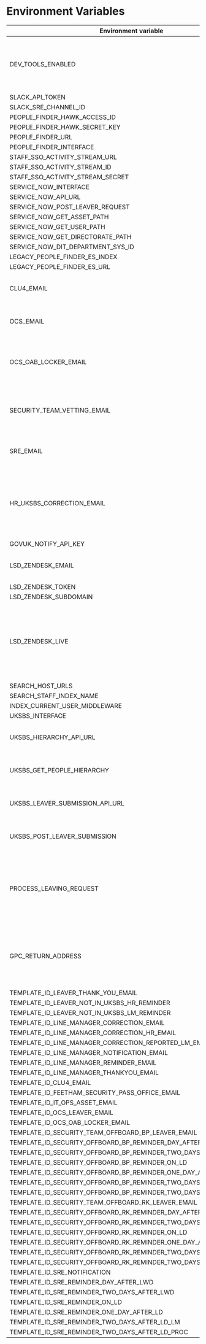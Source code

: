 # Environment Variables

| Environment variable                                             | Default                                    | Notes                                                                                              |
| ---------------------------------                                | ------------------------------------------ | ---------------------------------                                                                  |
| DEV_TOOLS_ENABLED                                                | false                                      | Set this value to "true" to enable Dev Tools and disable Authbroker                                |
| SLACK_API_TOKEN                                                  | None                                       |                                                                                                    |
| SLACK_SRE_CHANNEL_ID                                             | None                                       |                                                                                                    |
| PEOPLE_FINDER_HAWK_ACCESS_ID                                     |                                            |                                                                                                    |
| PEOPLE_FINDER_HAWK_SECRET_KEY                                    |                                            |                                                                                                    |
| PEOPLE_FINDER_URL                                                |                                            |                                                                                                    |
| PEOPLE_FINDER_INTERFACE                                          |                                            |                                                                                                    |
| STAFF_SSO_ACTIVITY_STREAM_URL                                    | None                                       |                                                                                                    |
| STAFF_SSO_ACTIVITY_STREAM_ID                                     | None                                       |                                                                                                    |
| STAFF_SSO_ACTIVITY_STREAM_SECRET                                 | None                                       |                                                                                                    |
| SERVICE_NOW_INTERFACE                                            | None                                       |                                                                                                    |
| SERVICE_NOW_API_URL                                              | None                                       |                                                                                                    |
| SERVICE_NOW_POST_LEAVER_REQUEST                                  | None                                       |                                                                                                    |
| SERVICE_NOW_GET_ASSET_PATH                                       | None                                       |                                                                                                    |
| SERVICE_NOW_GET_USER_PATH                                        | None                                       |                                                                                                    |
| SERVICE_NOW_GET_DIRECTORATE_PATH                                 | None                                       |                                                                                                    |
| SERVICE_NOW_DIT_DEPARTMENT_SYS_ID                                | None                                       |                                                                                                    |
| LEGACY_PEOPLE_FINDER_ES_INDEX                                    | None                                       |                                                                                                    |
| LEGACY_PEOPLE_FINDER_ES_URL                                      | None                                       |                                                                                                    |
| CLU4_EMAIL                                                       | None                                       | Email address for the CLU4 Team                                                                    |
| OCS_EMAIL                                                        | None                                       | Email address for the OCS Team                                                                     |
| OCS_OAB_LOCKER_EMAIL                                             | None                                       | Email address for the OCS OAB Locker Team                                                          |
| SECURITY_TEAM_VETTING_EMAIL                                      | None                                       | Email address for the Security Team (vetting)                                                      |
| SRE_EMAIL                                                        | None                                       | Email address for the SRE Team                                                                     |
| HR_UKSBS_CORRECTION_EMAIL                                        | None                                       | Email address for the HR Team member that deals with UK SBS corrections                            |
| GOVUK_NOTIFY_API_KEY                                             | None                                       |                                                                                                    |
| LSD_ZENDESK_EMAIL                                                |                                            | LSD Team Zendesk email address                                                                     |
| LSD_ZENDESK_TOKEN                                                |                                            |                                                                                                    |
| LSD_ZENDESK_SUBDOMAIN                                            |                                            |                                                                                                    |
| LSD_ZENDESK_LIVE                                                 | false                                      | Set to 'true' if you want to create Zendesk tickets, default behaviour will just stubb the request |
| SEARCH_HOST_URLS                                                 |                                            |                                                                                                    |
| SEARCH_STAFF_INDEX_NAME                                          | staff                                      |                                                                                                    |
| INDEX_CURRENT_USER_MIDDLEWARE                                    | false                                      |                                                                                                    |
| UKSBS_INTERFACE                                                  | None                                       |                                                                                                    |
| UKSBS_HIERARCHY_API_URL                                          | None                                       | UK SBS People Hierarchy URL                                                                        |
| UKSBS_GET_PEOPLE_HIERARCHY                                       | None                                       | UK SBS People Hierarchy path                                                                       |
| UKSBS_LEAVER_SUBMISSION_API_URL                                  | None                                       | UK SBS Leaver Submission URL                                                                       |
| UKSBS_POST_LEAVER_SUBMISSION                                     | None                                       | UK SBS Leaver Submission path                                                                      |
| PROCESS_LEAVING_REQUEST                                          | true                                       | Set to 'false' if you want to prevent sending leaving request data to the processors.              |
| GPC_RETURN_ADDRESS                                               | []                                         | Set as the comma separated list of each address line for the GPC Return Address                    |
| TEMPLATE_ID_LEAVER_THANK_YOU_EMAIL                               | None                                       |                                                                                                    |
| TEMPLATE_ID_LEAVER_NOT_IN_UKSBS_HR_REMINDER                      | None                                       |                                                                                                    |
| TEMPLATE_ID_LEAVER_NOT_IN_UKSBS_LM_REMINDER                      | None                                       |                                                                                                    |
| TEMPLATE_ID_LINE_MANAGER_CORRECTION_EMAIL                        | None                                       |                                                                                                    |
| TEMPLATE_ID_LINE_MANAGER_CORRECTION_HR_EMAIL                     | None                                       |                                                                                                    |
| TEMPLATE_ID_LINE_MANAGER_CORRECTION_REPORTED_LM_EMAIL            | None                                       |                                                                                                    |
| TEMPLATE_ID_LINE_MANAGER_NOTIFICATION_EMAIL                      | None                                       |                                                                                                    |
| TEMPLATE_ID_LINE_MANAGER_REMINDER_EMAIL                          | None                                       |                                                                                                    |
| TEMPLATE_ID_LINE_MANAGER_THANKYOU_EMAIL                          | None                                       |                                                                                                    |
| TEMPLATE_ID_CLU4_EMAIL                                           | None                                       |                                                                                                    |
| TEMPLATE_ID_FEETHAM_SECURITY_PASS_OFFICE_EMAIL                   | None                                       |                                                                                                    |
| TEMPLATE_ID_IT_OPS_ASSET_EMAIL                                   | None                                       |                                                                                                    |
| TEMPLATE_ID_OCS_LEAVER_EMAIL                                     | None                                       |                                                                                                    |
| TEMPLATE_ID_OCS_OAB_LOCKER_EMAIL                                 | None                                       |                                                                                                    |
| TEMPLATE_ID_SECURITY_TEAM_OFFBOARD_BP_LEAVER_EMAIL               | None                                       |                                                                                                    |
| TEMPLATE_ID_SECURITY_OFFBOARD_BP_REMINDER_DAY_AFTER_LWD          | None                                       |                                                                                                    |
| TEMPLATE_ID_SECURITY_OFFBOARD_BP_REMINDER_TWO_DAYS_AFTER_LWD     | None                                       |                                                                                                    |
| TEMPLATE_ID_SECURITY_OFFBOARD_BP_REMINDER_ON_LD                  | None                                       |                                                                                                    |
| TEMPLATE_ID_SECURITY_OFFBOARD_BP_REMINDER_ONE_DAY_AFTER_LD       | None                                       |                                                                                                    |
| TEMPLATE_ID_SECURITY_OFFBOARD_BP_REMINDER_TWO_DAYS_AFTER_LD_LM   | None                                       |                                                                                                    |
| TEMPLATE_ID_SECURITY_OFFBOARD_BP_REMINDER_TWO_DAYS_AFTER_LD_PROC | None                                       |                                                                                                    |
| TEMPLATE_ID_SECURITY_TEAM_OFFBOARD_RK_LEAVER_EMAIL               | None                                       |                                                                                                    |
| TEMPLATE_ID_SECURITY_OFFBOARD_RK_REMINDER_DAY_AFTER_LWD          | None                                       |                                                                                                    |
| TEMPLATE_ID_SECURITY_OFFBOARD_RK_REMINDER_TWO_DAYS_AFTER_LWD     | None                                       |                                                                                                    |
| TEMPLATE_ID_SECURITY_OFFBOARD_RK_REMINDER_ON_LD                  | None                                       |                                                                                                    |
| TEMPLATE_ID_SECURITY_OFFBOARD_RK_REMINDER_ONE_DAY_AFTER_LD       | None                                       |                                                                                                    |
| TEMPLATE_ID_SECURITY_OFFBOARD_RK_REMINDER_TWO_DAYS_AFTER_LD_LM   | None                                       |                                                                                                    |
| TEMPLATE_ID_SECURITY_OFFBOARD_RK_REMINDER_TWO_DAYS_AFTER_LD_PROC | None                                       |                                                                                                    |
| TEMPLATE_ID_SRE_NOTIFICATION                                     | None                                       |                                                                                                    |
| TEMPLATE_ID_SRE_REMINDER_DAY_AFTER_LWD                           | None                                       |                                                                                                    |
| TEMPLATE_ID_SRE_REMINDER_TWO_DAYS_AFTER_LWD                      | None                                       |                                                                                                    |
| TEMPLATE_ID_SRE_REMINDER_ON_LD                                   | None                                       |                                                                                                    |
| TEMPLATE_ID_SRE_REMINDER_ONE_DAY_AFTER_LD                        | None                                       |                                                                                                    |
| TEMPLATE_ID_SRE_REMINDER_TWO_DAYS_AFTER_LD_LM                    | None                                       |                                                                                                    |
| TEMPLATE_ID_SRE_REMINDER_TWO_DAYS_AFTER_LD_PROC                  | None                                       |                                                                                                    |
